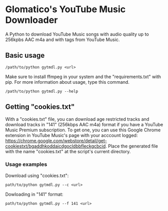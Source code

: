 # Glomatico's YouTube Music Downloader
A Python to download YouTube Music songs with audio quality up to 256kpbs AAC m4a and with tags from YouTube Music.
## Basic usage
```
/path/to/python gytmdl.py <url>
```
Make sure to install ffmpeg in your system and the "requirements.txt" with pip.
For more information about usage, type this command.
```
/path/to/python gytmdl.py --help
```
## Getting "cookies.txt"
With a "cookies.txt" file, you can download age restricted tracks and download tracks in "141" (256kbps AAC m4a) format if you have a YouTube Music Premium subscription. To get one, you can use this Google Chrome extension in YouTube Music's page with your acccount logged: https://chrome.google.com/webstore/detail/get-cookiestxt/bgaddhkoddajcdgocldbbfleckgcbcid. Place the generated file with the name "cookies.txt" at the script's current directory.
### Usage examples
Download using "cookies.txt":
```
path/to/python gytmdl.py --c <url>
```
Dowloading in "141" format:
```
path/to/python gytmdl.py --f 141 <url>
```
